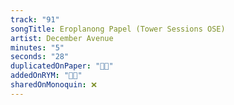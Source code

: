 ```yaml
---
track: "91"
songTitle: Eroplanong Papel (Tower Sessions OSE)
artist: December Avenue
minutes: "5"
seconds: "28"
duplicatedOnPaper: "👍🏻"
addedOnRYM: "👍🏻"
sharedOnMonoquin: ❌
---
```

